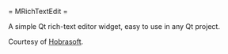 = MRichTextEdit =

A simple Qt rich-text editor widget, easy to use in any Qt project.

Courtesy of [Hobrasoft](http://www.hobrasoft.cz/).
